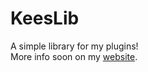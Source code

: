 # KeesLib
A simple library for my plugins!  
More info soon on my [website](https://casiebariedev.github.io/404).
